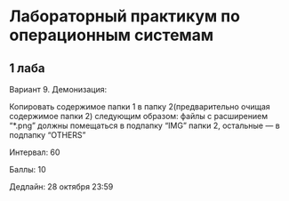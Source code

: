 # Лабораторный практикум по операционным системам #

## 1 лаба ##

Вариант 9. Демонизация:

Копировать содержимое папки 1 в папку 2(предварительно очищая содержимое папки 2) следующим образом: файлы с расширением “*.png” должны помещаться в подпапку “IMG” папки 2, остальные — в подпапку “OTHERS”

Интервал: 60

Баллы: 10

Дедлайн: 28 октября 23:59